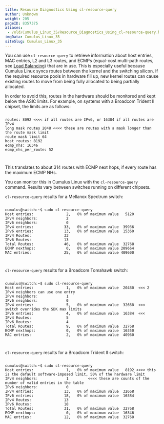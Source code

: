 ```yaml
---
title: Resource Diagnostics Using cl-resource-query
author: Unknown
weight: 205
pageID: 8357375
aliases:
 - /old/Cumulus_Linux_35/Resource_Diagnostics_Using_cl-resource-query.html
imgData: Cumulus_Linux_35
siteSlug: Cumulus_Linux_35
---
```

You can use `cl-resource-query` to retrieve information about host
entries, MAC entries, L2 and L3 routes, and ECMPs (equal-cost multi-path
routes, see [Load
Balancing](/old/Cumulus_Linux_35/Network_Topology.html#src-8357711_NetworkTopology-load_balancing))
that are in use. This is especially useful because Cumulus Linux syncs
routes between the kernel and the switching silicon. If the required
resource pools in hardware fill up, new kernel routes can cause existing
routes to move from being fully allocated to being partially allocated.

In order to avoid this, routes in the hardware should be monitored and
kept below the ASIC limits. For example, on systems with a Broadcom
Trident II chipset, the limits are as follows:

``` 
                   
routes: 8092 <<<< if all routes are IPv6, or 16384 if all routes are IPv4
long mask routes 2048 <<<< these are routes with a mask longer than the route mask limit
route mask limit 64
host_routes: 8192
ecmp_nhs: 16346
ecmp_nhs_per_route: 52
   
    
```

This translates to about 314 routes with ECMP next hops, if every route
has the maximum ECMP NHs.

You can monitor this in Cumulus Linux with the `cl-resource-query`
command. Results vary between switches running on different chipsets.

`cl-resource-query` results for a Mellanox Spectrum switch:

``` 
                   
cumulus@switch:~$ sudo cl-resource-query
Host entries:               2,   0% of maximum value   5120
IPv4 neighbors:             2
IPv6 neighbors:             0
IPv4 entries:              33,   0% of maximum value  39936
IPv6 entries:              13,   0% of maximum value  15360
IPv4 Routes:               33
IPv6 Routes:               13
Total Routes:              46,   0% of maximum value  32768
ECMP nexthops:              0,   0% of maximum value 209664
MAC entries:               25,   0% of maximum value 409600
   
    
```

`cl-resource-query` results for a Broadcom Tomahawk switch:

``` 
                   
cumulus@switch:~$ sudo cl-resource-query
Host entries:               1,   0% of maximum value  20480  <<< 2 IPv4 neighbors can use one entry
IPv4 neighbors:             1
IPv6 neighbors:             0
IPv4 entries:               5,   0% of maximum value  32668  <<< switch overrides the SDK max limits
IPv6 entries:               4,   0% of maximum value  16384  <<<
IPv4 Routes:                5
IPv6 Routes:                4
Total Routes:               9,   0% of maximum value  32768
ECMP nexthops:              0,   0% of maximum value  16350
MAC entries:                2,   0% of maximum value  40960
   
    
```

`cl-resource-query` results for a Broadcom Trident II switch:

``` 
                   
cumulus@switch:~$ sudo cl-resource-query
Host entries:               1,   0% of maximum value   8192 <<<< this is the default software-imposed limit, 50% of the hardware limit
IPv4 neighbors:             1         <<<< these are counts of the number of valid entries in the table
IPv6 neighbors:             0
IPv4 entries:              13,   0% of maximum value  32668
IPv6 entries:              18,   0% of maximum value  16384
IPv4 Routes:               13
IPv6 Routes:               18
Total Routes:              31,   0% of maximum value  32768
ECMP nexthops:              0,   0% of maximum value  16346
MAC entries:               12,   0% of maximum value  32768
   
    
```
